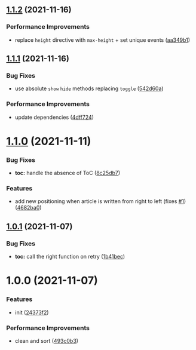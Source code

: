 ## [1.1.2](https://github.com/bamdadsabbagh/wikipedia-plus--extension/compare/v1.1.1...v1.1.2) (2021-11-16)


### Performance Improvements

* replace `height` directive with `max-height` + set unique events ([aa349b1](https://github.com/bamdadsabbagh/wikipedia-plus--extension/commit/aa349b12362b81919931eea46387c922b6a1cc85))

## [1.1.1](https://github.com/bamdadsabbagh/wikipedia-plus--extension/compare/v1.1.0...v1.1.1) (2021-11-16)


### Bug Fixes

* use absolute `show` `hide` methods replacing `toggle` ([542d60a](https://github.com/bamdadsabbagh/wikipedia-plus--extension/commit/542d60ad1ab895d4c9946708cd50b810925501af))


### Performance Improvements

* update dependencies ([4dff724](https://github.com/bamdadsabbagh/wikipedia-plus--extension/commit/4dff7246ae67cf9417630d1fe63d969e6a085877))

# [1.1.0](https://github.com/bamdadsabbagh/wikipedia-plus--extension/compare/v1.0.1...v1.1.0) (2021-11-11)


### Bug Fixes

* **toc:** handle the absence of ToC ([8c25db7](https://github.com/bamdadsabbagh/wikipedia-plus--extension/commit/8c25db74bc9880af769bc2e13f495ca1006e6e1c))


### Features

* add new positioning when article is written from right to left (fixes [#1](https://github.com/bamdadsabbagh/wikipedia-plus--extension/issues/1)) ([4682ba0](https://github.com/bamdadsabbagh/wikipedia-plus--extension/commit/4682ba0b58c78dee4174649f474dd7f8590c04cd))

## [1.0.1](https://github.com/bamdadsabbagh/wikipedia-plus--extension/compare/v1.0.0...v1.0.1) (2021-11-07)


### Bug Fixes

* **toc:** call the right function on retry ([1b41bec](https://github.com/bamdadsabbagh/wikipedia-plus--extension/commit/1b41bec100362382eaf1e0b5693c876e583140fc))

# 1.0.0 (2021-11-07)


### Features

* init ([24373f2](https://github.com/bamdadsabbagh/wikipedia-plus--extension/commit/24373f25c5c1fb88c5687916b58129e5ea38bc3e))


### Performance Improvements

* clean and sort ([493c0b3](https://github.com/bamdadsabbagh/wikipedia-plus--extension/commit/493c0b3325526bcf41762c6c6767eb3b0c04ebb6))
